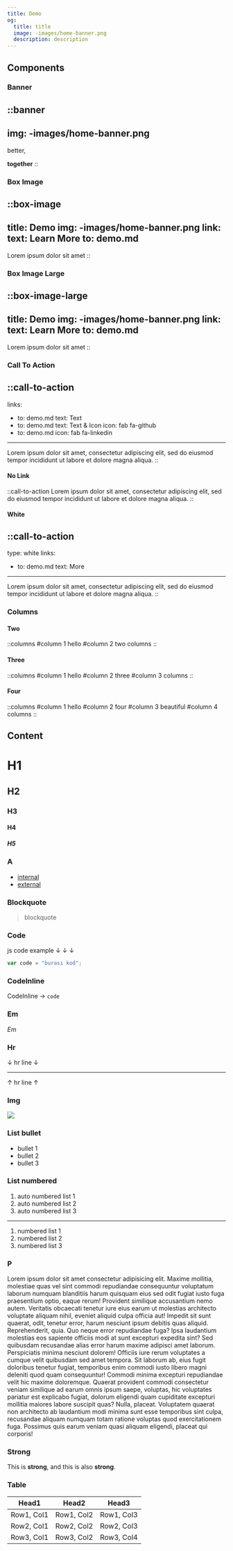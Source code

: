 ```yaml
---
title: Demo
og:
  title: title
  image: -images/home-banner.png
  description: description
---
```


## Components

### Banner

::banner
---
img: -images/home-banner.png
---
better,

__together__
::

### Box Image

::box-image
---
title: Demo
img: -images/home-banner.png
link:
  text: Learn More
  to: demo.md
---
Lorem ipsum dolor sit amet
::

### Box Image Large

::box-image-large
---
title: Demo
img: -images/home-banner.png
link:
  text: Learn More
  to: demo.md
---
Lorem ipsum dolor sit amet
::

### Call To Action

::call-to-action
---
links:
  - to: demo.md
    text: Text
  - to: demo.md
    text: Text & Icon
    icon: fab fa-github
  - to: demo.md
    icon: fab fa-linkedin
---
Lorem ipsum dolor sit amet, consectetur adipiscing elit, sed do eiusmod tempor
incididunt ut labore et dolore magna aliqua.
::

#### No Link

::call-to-action
Lorem ipsum dolor sit amet, consectetur adipiscing elit, sed do eiusmod tempor
incididunt ut labore et dolore magna aliqua.
::

#### White

::call-to-action
---
type: white
links:
  - to: demo.md
    text: More
---
Lorem ipsum dolor sit amet, consectetur adipiscing elit, sed do eiusmod tempor
incididunt ut labore et dolore magna aliqua.
::

### Columns

#### Two

::columns
#column 1
hello
#column 2
two columns
::

#### Three

::columns
#column 1
hello
#column 2
three
#column 3
columns
::

#### Four

::columns
#column 1
hello
#column 2
four
#column 3
beautiful
#column 4
columns
::

## Content

# H1

## H2

### H3

#### H4

##### H5

### A

- [internal](demo.md)
- [external](https://github.com/gcbrains)

### Blockquote

> blockquote

### Code

js code example &darr; &darr; &darr;

```js
var code = "burası kod";
```

### CodeInline

CodeInline &rarr; `code`

### Em

_Em_

### Hr

&darr; hr line &darr;

---

&uarr; hr line &uarr;

### Img

![](-images/home-banner.png)

### List bullet

- bullet 1
- bullet 2
- bullet 3

### List numbered

1. auto numbered list 1
1. auto numbered list 2
1. auto numbered list 3

---

1. numbered list 1
2. numbered list 2
3. numbered list 3

### P

Lorem ipsum dolor sit amet consectetur adipisicing elit. Maxime mollitia,
molestiae quas vel sint commodi repudiandae consequuntur voluptatum laborum
numquam blanditiis harum quisquam eius sed odit fugiat iusto fuga praesentium
optio, eaque rerum! Provident similique accusantium nemo autem. Veritatis
obcaecati tenetur iure eius earum ut molestias architecto voluptate aliquam
nihil, eveniet aliquid culpa officia aut! Impedit sit sunt quaerat, odit,
tenetur error, harum nesciunt ipsum debitis quas aliquid. Reprehenderit, quia.
Quo neque error repudiandae fuga? Ipsa laudantium molestias eos sapiente
officiis modi at sunt excepturi expedita sint? Sed quibusdam recusandae alias
error harum maxime adipisci amet laborum. Perspiciatis minima nesciunt dolorem!
Officiis iure rerum voluptates a cumque velit quibusdam sed amet tempora. Sit
laborum ab, eius fugit doloribus tenetur fugiat, temporibus enim commodi iusto
libero magni deleniti quod quam consequuntur! Commodi minima excepturi
repudiandae velit hic maxime doloremque. Quaerat provident commodi consectetur
veniam similique ad earum omnis ipsum saepe, voluptas, hic voluptates pariatur
est explicabo fugiat, dolorum eligendi quam cupiditate excepturi mollitia
maiores labore suscipit quas? Nulla, placeat. Voluptatem quaerat non architecto
ab laudantium modi minima sunt esse temporibus sint culpa, recusandae aliquam
numquam totam ratione voluptas quod exercitationem fuga. Possimus quis earum
veniam quasi aliquam eligendi, placeat qui corporis!

### Strong

This is **strong**, and this is also __strong__.

### Table

| Head1      | Head2      | Head3      |
| ---------- | ---------- | ---------- |
| Row1, Col1 | Row1, Col2 | Row1, Col3 |
| Row2, Col1 | Row2, Col2 | Row2, Col3 |
| Row3, Col1 | Row3, Col2 | Row3, Col4 |
